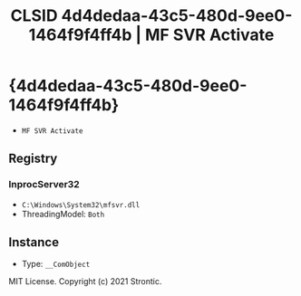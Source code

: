 ﻿---
title: "CLSID 4d4dedaa-43c5-480d-9ee0-1464f9f4ff4b | MF SVR Activate"
excerpt: What is COM-Object CLSID 4d4dedaa-43c5-480d-9ee0-1464f9f4ff4b?
---

# {4d4dedaa-43c5-480d-9ee0-1464f9f4ff4b}

* `MF SVR Activate`

## Registry


### InprocServer32

* `C:\Windows\System32\mfsvr.dll`
* ThreadingModel: `Both`

## Instance

* Type: `__ComObject`

MIT License. Copyright (c) 2021 Strontic.


